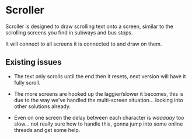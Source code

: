 # Scroller
Scroller is designed to draw scrolling text onto a screen, similar to the scrolling screens you find in subways and bus stops.

It will connect to all screens it is connected to and draw on them.

## Existing issues
- The text only scrolls until the end then it resets, next version will have it fully scroll.
- The more screens are hooked up the laggier/slower it becomes, this is due to the way we've handled the multi-screen situation... looking into other solutions already.

- Even on one screen the delay between each character is _waaaaay_ too slow... not really sure how to handle this, gonna jump into some online threads and get some help.



